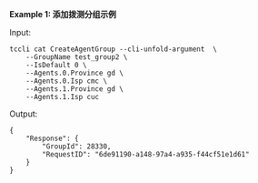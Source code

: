 **Example 1: 添加拨测分组示例**



Input: 

```
tccli cat CreateAgentGroup --cli-unfold-argument  \
    --GroupName test_group2 \
    --IsDefault 0 \
    --Agents.0.Province gd \
    --Agents.0.Isp cmc \
    --Agents.1.Province gd \
    --Agents.1.Isp cuc
```

Output: 
```
{
    "Response": {
        "GroupId": 28330,
        "RequestID": "6de91190-a148-97a4-a935-f44cf51e1d61"
    }
}
```

